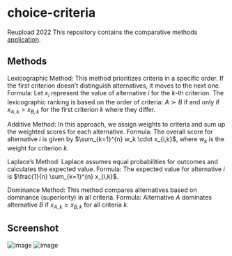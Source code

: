 # choice-criteria
Reupload 2022
This repository contains the comparative methods [application](https://mintdata.shinyapps.io/choice-criteria/).

## Methods
Lexicographic Method: This method prioritizes criteria in a specific order. If the first criterion doesn’t distinguish alternatives, it moves to the next one. Formula: Let $x_i$ represent the value of alternative $i$ for the $k$-th criterion. The lexicographic ranking is based on the order of criteria: $A \succ B$ if and only if $x_{A,k} > x_{B,k}$ for the first criterion $k$ where they differ.

Additive Method: In this approach, we assign weights to criteria and sum up the weighted scores for each alternative. Formula: The overall score for alternative $i$ is given by $\sum_{k=1}^{n} w_k \cdot x_{i,k}$, where $w_k$ is the weight for criterion $k$.

Laplace’s Method: Laplace assumes equal probabilities for outcomes and calculates the expected value. Formula: The expected value for alternative $i$ is $\frac{1}{n} \sum_{k=1}^{n} x_{i,k}$.

Dominance Method: This method compares alternatives based on dominance (superiority) in all criteria. Formula: Alternative $A$ dominates alternative $B$ if $x_{A,k} \geq x_{B,k}$ for all criteria $k$.

## Screenshot
![image](https://github.com/StellAuror/choice-criteria/assets/100155329/2cd3cd94-3c91-458f-b968-41d0b922e9ba)
![image](https://github.com/StellAuror/choice-criteria/assets/100155329/63417305-69f0-4411-ad26-0f5ab5b04d24)
